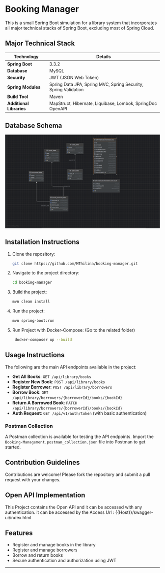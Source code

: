 # Booking Manager

This is a small Spring Boot simulation for a library system that incorporates all major technical stacks of Spring Boot, excluding most of Spring Cloud.

## Major Technical Stack

| Technology             | Details                                                                                 |
|------------------------|-----------------------------------------------------------------------------------------|
| **Spring Boot**        | 3.3.2                                                                                   |
| **Database**           | MySQL                                                                                   |
| **Security**           | JWT (JSON Web Token)                                                                    |
| **Spring Modules**     | Spring Data JPA, Spring MVC, Spring Security, Spring Validation                         |
| **Build Tool**         | Maven                                                                                    |
| **Additional Libraries**| MapStruct, Hibernate, Liquibase, Lombok, SpringDoc OpenAPI                              |

## Database Schema
![Database Schema](./document/database_doc.png)

## Installation Instructions

1. Clone the repository:
    ```bash
    git clone https://github.com/MThilina/booking-manager.git
    ```
2. Navigate to the project directory:
    ```bash
    cd booking-manager
    ```
3. Build the project:
    ```bash
    mvn clean install
    ```
4. Run the project:
    ```bash
    mvn spring-boot:run
    ```
5. Run Project with Docker-Compose: (Go to the related folder)
   ```bash
    docker-composer up --build
   ```
## Usage Instructions

The following are the main API endpoints available in the project:

- **Get All Books**: `GET /api/library/books`
- **Register New Book**: `POST /api/library/books`
- **Register Borrower**: `POST /api/library/borrowers`
- **Borrow Book**: `GET /api/library/borrowers/{borrowerId}/books/{bookId}`
- **Return A Borrowed Book**: `PATCH /api/library/borrowers/{borrowerId}/books/{bookId}`
- **Auth Request**: `GET /api/v1/auth/token` (with basic authentication)

### Postman Collection

A Postman collection is available for testing the API endpoints. Import the `Booking-Management.postman_collection.json` file into Postman to get started.

## Contribution Guidelines

Contributions are welcome! Please fork the repository and submit a pull request with your changes.

## Open API Implementation

This Project contains the Open API and it can be accessed with any authentication. it can be accessed by the
Access Url : {{Host}}/swagger-ui/index.html

## Features

- Register and manage books in the library
- Register and manage borrowers
- Borrow and return books
- Secure authentication and authorization using JWT

---


